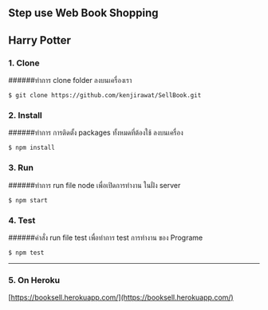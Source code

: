 ## Step use Web Book Shopping
## Harry Potter
### 1. Clone
######ทำการ clone folder ลงบนเครื่องเรา
```
$ git clone https://github.com/kenjirawat/SellBook.git
```
### 2. Install
######ทำการ การติดตั้ง packages ทั้งหมดที่ต้องใช้ ลงบนเครื่อง
```
$ npm install
```
### 3. Run
######ทำการ run file node เพื่อเปิดการทำงาน ในฝั่ง server
```
$ npm start
```
### 4. Test
######คำสั่ง run file test เพื่อทำการ test การทำงาน ของ Programe
```
$ npm test
```
---
### 5. On Heroku
[https://booksell.herokuapp.com/](https://booksell.herokuapp.com/)
